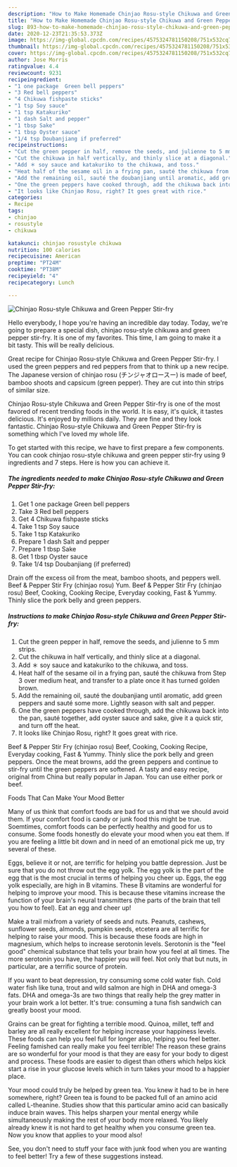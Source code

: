 ```yaml
---
description: "How to Make Homemade Chinjao Rosu-style Chikuwa and Green Pepper Stir-fry"
title: "How to Make Homemade Chinjao Rosu-style Chikuwa and Green Pepper Stir-fry"
slug: 893-how-to-make-homemade-chinjao-rosu-style-chikuwa-and-green-pepper-stir-fry
date: 2020-12-23T21:35:53.373Z
image: https://img-global.cpcdn.com/recipes/4575324781150208/751x532cq70/chinjao-rosu-style-chikuwa-and-green-pepper-stir-fry-recipe-main-photo.jpg
thumbnail: https://img-global.cpcdn.com/recipes/4575324781150208/751x532cq70/chinjao-rosu-style-chikuwa-and-green-pepper-stir-fry-recipe-main-photo.jpg
cover: https://img-global.cpcdn.com/recipes/4575324781150208/751x532cq70/chinjao-rosu-style-chikuwa-and-green-pepper-stir-fry-recipe-main-photo.jpg
author: Jose Morris
ratingvalue: 4.4
reviewcount: 9231
recipeingredient:
- "1 one package  Green bell peppers"
- "3 Red bell peppers"
- "4 Chikuwa fishpaste sticks"
- "1 tsp Soy sauce"
- "1 tsp Katakuriko"
- "1 dash Salt and pepper"
- "1 tbsp Sake"
- "1 tbsp Oyster sauce"
- "1/4 tsp Doubanjiang if preferred"
recipeinstructions:
- "Cut the green pepper in half, remove the seeds, and julienne to 5 mm strips."
- "Cut the chikuwa in half vertically, and thinly slice at a diagonal."
- "Add ＊ soy sauce and katakuriko to the chikuwa, and toss."
- "Heat half of the sesame oil in a frying pan, sauté the chikuwa from Step 3 over medium heat, and transfer to a plate once it has turned golden brown."
- "Add the remaining oil, sauté the doubanjiang until aromatic, add green peppers and sauté some more. Lightly season with salt and pepper."
- "One the green peppers have cooked through, add the chikuwa back into the pan, sauté together, add oyster sauce and sake, give it a quick stir, and turn off the heat."
- "It looks like Chinjao Rosu, right? It goes great with rice."
categories:
- Recipe
tags:
- chinjao
- rosustyle
- chikuwa

katakunci: chinjao rosustyle chikuwa 
nutrition: 100 calories
recipecuisine: American
preptime: "PT24M"
cooktime: "PT38M"
recipeyield: "4"
recipecategory: Lunch

---
```



![Chinjao Rosu-style Chikuwa and Green Pepper Stir-fry](https://img-global.cpcdn.com/recipes/4575324781150208/751x532cq70/chinjao-rosu-style-chikuwa-and-green-pepper-stir-fry-recipe-main-photo.jpg)

Hello everybody, I hope you're having an incredible day today. Today, we're going to prepare a special dish, chinjao rosu-style chikuwa and green pepper stir-fry. It is one of my favorites. This time, I am going to make it a bit tasty. This will be really delicious.

Great recipe for Chinjao Rosu-style Chikuwa and Green Pepper Stir-fry. I used the green peppers and red peppers from that to think up a new recipe. The Japanese version of chinjao rosu (チンジャオロースー) is made of beef, bamboo shoots and capsicum (green pepper). They are cut into thin strips of similar size.

Chinjao Rosu-style Chikuwa and Green Pepper Stir-fry is one of the most favored of recent trending foods in the world. It is easy, it's quick, it tastes delicious. It's enjoyed by millions daily. They are fine and they look fantastic. Chinjao Rosu-style Chikuwa and Green Pepper Stir-fry is something which I've loved my whole life.


To get started with this recipe, we have to first prepare a few components. You can cook chinjao rosu-style chikuwa and green pepper stir-fry using 9 ingredients and 7 steps. Here is how you can achieve it.

<!--inarticleads1-->

##### The ingredients needed to make Chinjao Rosu-style Chikuwa and Green Pepper Stir-fry:

1. Get 1 one package  Green bell peppers
1. Take 3 Red bell peppers
1. Get 4 Chikuwa fishpaste sticks
1. Take 1 tsp Soy sauce
1. Take 1 tsp Katakuriko
1. Prepare 1 dash Salt and pepper
1. Prepare 1 tbsp Sake
1. Get 1 tbsp Oyster sauce
1. Take 1/4 tsp Doubanjiang (if preferred)


Drain off the excess oil from the meat, bamboo shoots, and peppers well. Beef &amp; Pepper Stir Fry (chinjao rosu) Yum. Beef &amp; Pepper Stir Fry (chinjao rosu) Beef, Cooking, Cooking Recipe, Everyday cooking, Fast &amp; Yummy. Thinly slice the pork belly and green peppers. 

<!--inarticleads2-->

##### Instructions to make Chinjao Rosu-style Chikuwa and Green Pepper Stir-fry:

1. Cut the green pepper in half, remove the seeds, and julienne to 5 mm strips.
1. Cut the chikuwa in half vertically, and thinly slice at a diagonal.
1. Add ＊ soy sauce and katakuriko to the chikuwa, and toss.
1. Heat half of the sesame oil in a frying pan, sauté the chikuwa from Step 3 over medium heat, and transfer to a plate once it has turned golden brown.
1. Add the remaining oil, sauté the doubanjiang until aromatic, add green peppers and sauté some more. Lightly season with salt and pepper.
1. One the green peppers have cooked through, add the chikuwa back into the pan, sauté together, add oyster sauce and sake, give it a quick stir, and turn off the heat.
1. It looks like Chinjao Rosu, right? It goes great with rice.


Beef &amp; Pepper Stir Fry (chinjao rosu) Beef, Cooking, Cooking Recipe, Everyday cooking, Fast &amp; Yummy. Thinly slice the pork belly and green peppers. Once the meat browns, add the green peppers and continue to stir-fry until the green peppers are softened. A tasty and easy recipe, original from China but really popular in Japan. You can use either pork or beef. 

Foods That Can Make Your Mood Better


Many of us think that comfort foods are bad for us and that we should avoid them. If your comfort food is candy or junk food this might be true. Soemtimes, comfort foods can be perfectly healthy and good for us to consume. Some foods honestly do elevate your mood when you eat them. If you are feeling a little bit down and in need of an emotional pick me up, try several of these.

Eggs, believe it or not, are terrific for helping you battle depression. Just be sure that you do not throw out the egg yolk. The egg yolk is the part of the egg that is the most crucial in terms of helping you cheer up. Eggs, the egg yolk especially, are high in B vitamins. These B vitamins are wonderful for helping to improve your mood. This is because these vitamins increase the function of your brain's neural transmitters (the parts of the brain that tell you how to feel). Eat an egg and cheer up!

Make a trail mixfrom a variety of seeds and nuts. Peanuts, cashews, sunflower seeds, almonds, pumpkin seeds, etcetera are all terrific for helping to raise your mood. This is because these foods are high in magnesium, which helps to increase serotonin levels. Serotonin is the "feel good" chemical substance that tells your brain how you feel at all times. The more serotonin you have, the happier you will feel. Not only that but nuts, in particular, are a terrific source of protein.

If you want to beat depression, try consuming some cold water fish. Cold water fish like tuna, trout and wild salmon are high in DHA and omega-3 fats. DHA and omega-3s are two things that really help the grey matter in your brain work a lot better. It's true: consuming a tuna fish sandwich can greatly boost your mood. 

Grains can be great for fighting a terrible mood. Quinoa, millet, teff and barley are all really excellent for helping increase your happiness levels. These foods can help you feel full for longer also, helping you feel better. Feeling famished can really make you feel terrible! The reason these grains are so wonderful for your mood is that they are easy for your body to digest and process. These foods are easier to digest than others which helps kick start a rise in your glucose levels which in turn takes your mood to a happier place.

Your mood could truly be helped by green tea. You knew it had to be in here somewhere, right? Green tea is found to be packed full of an amino acid called L-theanine. Studies show that this particular amino acid can basically induce brain waves. This helps sharpen your mental energy while simultaneously making the rest of your body more relaxed. You likely already knew it is not hard to get healthy when you consume green tea. Now you know that applies to your mood also!

See, you don't need to stuff your face with junk food when you are wanting to feel better! Try  a few  of  these  suggestions  instead.

